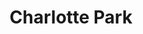 ---
title: Charlotte Park
phone: (408) 809-7142
website: http://www.roemcorp.com/projects/charlotte-park/
management: 
location: "San Jose"
tags: []
---